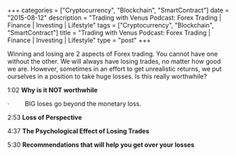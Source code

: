+++
categories = ["Cryptocurrency", "Blockchain", "SmartContract"]
date = "2015-08-12"
description = "Trading with Venus Podcast: Forex Trading | Finance | Investing | Lifestyle"
tags = ["Cryptocurrency", "Blockchain", "SmartContract"]
title = "Trading with Venus Podcast: Forex Trading | Finance | Investing | Lifestyle"
type = "post"
+++

Winning and losing are 2 aspects of Forex trading. You cannot have one
without the other. We will always have losing trades, no matter how good
we are. However, sometimes in an effort to get unrealistic returns, we
put ourselves in a position to take huge losses. Is this really
worthwhile?

1:02 **Why is it NOT worthwhile**

·         BIG loses go beyond the monetary loss.

2:53 **Loss of Perspective**

4:37 **The Psychological Effect of Losing Trades**



5:30 **Recommendations that will help you get over your losses**